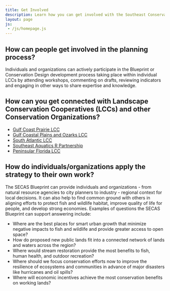 ```yaml
---
title: Get Involved
description: Learn how you can get involved with the Southeast Conservation Adaptation Strategy (SECAS)
layout: page
js:
 - /js/homepage.js
---
```


## How can people get involved in the planning process?

Individuals and organizations can actively participate in the Blueprint or Conservation Design development process taking place within individual LCCs by attending workshops, commenting on drafts, reviewing indicators and engaging in other ways to share expertise and knowledge.

## How can you get connected with Landscape Conservation Cooperatives (LCCs) and other Conservation Organizations?

- [Gulf Coast Prairie LCC](http://eepurl.com/bcPF61)
- [Gulf Coastal Plains and Ozarks LCC](http://gcpolcc.org/main/authorization/signUp?)
- [South Atlantic LCC](http://www.southatlanticlcc.org/register/)
- [Southeast Aquatics R Partnership](http://visitor.r20.constantcontact.com/d.jsp?llr=dwi5jvcab&p=oi&m=1102374183619&sit=oz6u7fzdb&f=bb09243d-ac3a-499c-ae90-b14c9d943152)
- [Peninsular Florida LCC](http://eepurl.com/Yejaf)


## How do individuals/organizations apply the strategy to their own work?

The SECAS Blueprint can provide individuals and organizations - from natural resource agencies to city planners to industry - regional context for local decisions. It can also help to find common ground with others in aligning efforts to protect fish and wildlife habitat, improve quality of life for people, and develop strong economies. Examples of questions the SECAS Blueprint can support answering include:
- Where are the best places for smart urban growth that minimize negative impacts to fish and wildlife and provide greater access to open space?
- How do proposed new public lands fit into a connected network of lands and waters across the region?
- Where would stream restoration provide the most benefits to fish, human health, and outdoor recreation?
- Where should we focus conservation efforts now to improve the resilience of ecosystems and communities in advance of major disasters like hurricanes and oil spills?
- Where will economic incentives achieve the most conservation benefits on working lands?
